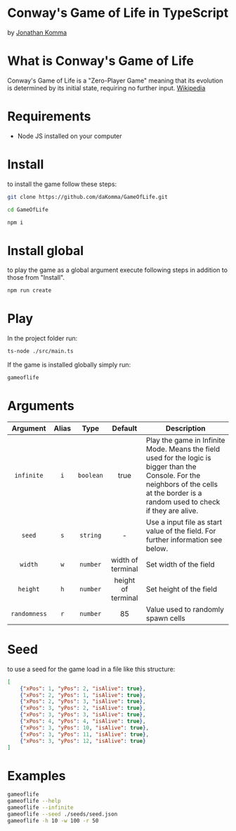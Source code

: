 # Conway's Game of Life in TypeScript

by [Jonathan Komma](https://github.com/daKomma)

# What is Conway's Game of Life

Conway's Game of Life is a "Zero-Player Game" meaning that its evolution is determined by its initial state, requiring no further input. [Wikipedia](https://en.wikipedia.org/wiki/Conway%27s_Game_of_Life)


# Requirements

- Node JS installed on your computer

# Install

to install the game follow these steps:

```bash
git clone https://github.com/daKomma/GameOfLife.git
```

```bash
cd GameOfLife
```

```bash
npm i
```

# Install global

to play the game as a global argument execute following steps in addition to those from "Install".

```bash
npm run create
```

# Play

In the project folder run:

```bash
ts-node ./src/main.ts
```

If the game is installed globally simply run:

```bash
gameoflife
```

# Arguments

|  Argument   | Alias |   Type  | Default            | Description  
| :----------: | :---: | :-----: | :----------------: | -----
| `infinite`   | `i`    | `boolean` |true                | Play the game in Infinite Mode. Means the field used for the logic is bigger than the Console. For the neighbors of the cells at the border is a random used to check if they are alive.   
| `seed`       | `s`    | `string`  | -                  | Use a input file as start value of the field. For further information see below.
| `width`      | `w`    | `number`  | width of terminal  | Set width of the field
| `height`     | `h`    | `number`  | height of terminal | Set height of the field
| `randomness` | `r`    | `number`  | 85                 | Value used to randomly spawn cells


# Seed

to use a seed for the game load in a file like this structure:

```json
[
    {"xPos": 1, "yPos": 2, "isAlive": true},
    {"xPos": 2, "yPos": 1, "isAlive": true},
    {"xPos": 2, "yPos": 3, "isAlive": true},
    {"xPos": 3, "yPos": 2, "isAlive": true},
    {"xPos": 3, "yPos": 3, "isAlive": true},
    {"xPos": 4, "yPos": 4, "isAlive": true},
    {"xPos": 3, "yPos": 10, "isAlive": true},
    {"xPos": 3, "yPos": 11, "isAlive": true},
    {"xPos": 3, "yPos": 12, "isAlive": true}
]
```

# Examples

```bash
gameoflife   
gameoflife --help   
gameoflife --infinite
gameoflife --seed ./seeds/seed.json
gameoflife -h 10 -w 100 -r 50
```

